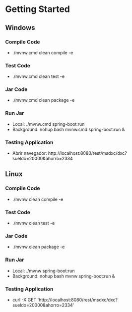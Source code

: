 # Getting Started

## Windows

### Compile Code

- ./mvnw.cmd clean compile -e

### Test Code

- ./mvnw.cmd clean test -e

### Jar Code

- ./mvnw.cmd clean package -e

### Run Jar

- Local: ./mvnw.cmd spring-boot:run
- Background: nohup bash mvnw.cmd spring-boot:run &

### Testing Application

- Abrir navegador: http://localhost:8080/rest/msdxc/dxc?sueldo=20000&ahorro=2334

## Linux

### Compile Code

- ./mvnw clean compile -e

### Test Code

- ./mvnw clean test -e

### Jar Code

- ./mvnw clean package -e

### Run Jar

- Local: ./mvnw spring-boot:run
- Background: nohup bash mvnw spring-boot:run &

### Testing Application

- curl -X GET 'http://localhost:8080/rest/msdxc/dxc?sueldo=20000&ahorro=2334'
